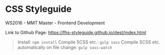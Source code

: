 # CSS Styleguide
WS2016 - MMT Master - Frontend Development

Link to Github Page: https://fhs-styleguide.github.io/dest/index.html

> Install: ```npm install```
> Compile SCSS etc.: ```gulp sass```
> Compile SCSS etc. automatically on file change: ```gulp sass:watch```
